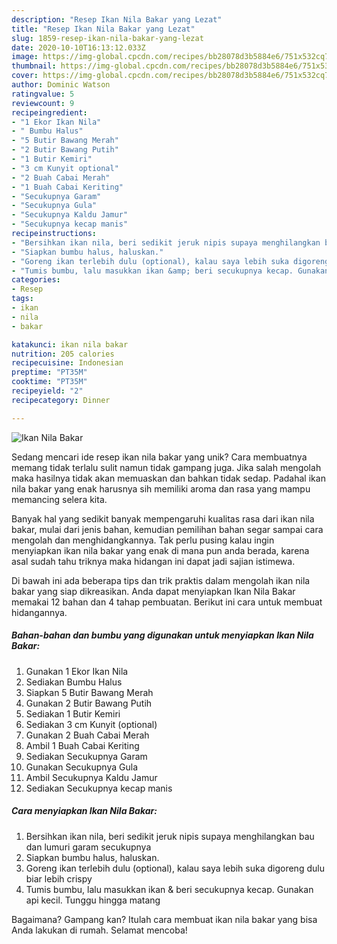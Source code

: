 ```yaml
---
description: "Resep Ikan Nila Bakar yang Lezat"
title: "Resep Ikan Nila Bakar yang Lezat"
slug: 1859-resep-ikan-nila-bakar-yang-lezat
date: 2020-10-10T16:13:12.033Z
image: https://img-global.cpcdn.com/recipes/bb28078d3b5884e6/751x532cq70/ikan-nila-bakar-foto-resep-utama.jpg
thumbnail: https://img-global.cpcdn.com/recipes/bb28078d3b5884e6/751x532cq70/ikan-nila-bakar-foto-resep-utama.jpg
cover: https://img-global.cpcdn.com/recipes/bb28078d3b5884e6/751x532cq70/ikan-nila-bakar-foto-resep-utama.jpg
author: Dominic Watson
ratingvalue: 5
reviewcount: 9
recipeingredient:
- "1 Ekor Ikan Nila"
- " Bumbu Halus"
- "5 Butir Bawang Merah"
- "2 Butir Bawang Putih"
- "1 Butir Kemiri"
- "3 cm Kunyit optional"
- "2 Buah Cabai Merah"
- "1 Buah Cabai Keriting"
- "Secukupnya Garam"
- "Secukupnya Gula"
- "Secukupnya Kaldu Jamur"
- "Secukupnya kecap manis"
recipeinstructions:
- "Bersihkan ikan nila, beri sedikit jeruk nipis supaya menghilangkan bau dan lumuri garam secukupnya"
- "Siapkan bumbu halus, haluskan."
- "Goreng ikan terlebih dulu (optional), kalau saya lebih suka digoreng dulu biar lebih crispy"
- "Tumis bumbu, lalu masukkan ikan &amp; beri secukupnya kecap. Gunakan api kecil. Tunggu hingga matang"
categories:
- Resep
tags:
- ikan
- nila
- bakar

katakunci: ikan nila bakar 
nutrition: 205 calories
recipecuisine: Indonesian
preptime: "PT35M"
cooktime: "PT35M"
recipeyield: "2"
recipecategory: Dinner

---
```



![Ikan Nila Bakar](https://img-global.cpcdn.com/recipes/bb28078d3b5884e6/751x532cq70/ikan-nila-bakar-foto-resep-utama.jpg)

Sedang mencari ide resep ikan nila bakar yang unik? Cara membuatnya memang tidak terlalu sulit namun tidak gampang juga. Jika salah mengolah maka hasilnya tidak akan memuaskan dan bahkan tidak sedap. Padahal ikan nila bakar yang enak harusnya sih memiliki aroma dan rasa yang mampu memancing selera kita.



Banyak hal yang sedikit banyak mempengaruhi kualitas rasa dari ikan nila bakar, mulai dari jenis bahan, kemudian pemilihan bahan segar sampai cara mengolah dan menghidangkannya. Tak perlu pusing kalau ingin menyiapkan ikan nila bakar yang enak di mana pun anda berada, karena asal sudah tahu triknya maka hidangan ini dapat jadi sajian istimewa.


Di bawah ini ada beberapa tips dan trik praktis dalam mengolah ikan nila bakar yang siap dikreasikan. Anda dapat menyiapkan Ikan Nila Bakar memakai 12 bahan dan 4 tahap pembuatan. Berikut ini cara untuk membuat hidangannya.

<!--inarticleads1-->

##### Bahan-bahan dan bumbu yang digunakan untuk menyiapkan Ikan Nila Bakar:

1. Gunakan 1 Ekor Ikan Nila
1. Sediakan  Bumbu Halus
1. Siapkan 5 Butir Bawang Merah
1. Gunakan 2 Butir Bawang Putih
1. Sediakan 1 Butir Kemiri
1. Sediakan 3 cm Kunyit (optional)
1. Gunakan 2 Buah Cabai Merah
1. Ambil 1 Buah Cabai Keriting
1. Sediakan Secukupnya Garam
1. Gunakan Secukupnya Gula
1. Ambil Secukupnya Kaldu Jamur
1. Sediakan Secukupnya kecap manis




<!--inarticleads2-->

##### Cara menyiapkan Ikan Nila Bakar:

1. Bersihkan ikan nila, beri sedikit jeruk nipis supaya menghilangkan bau dan lumuri garam secukupnya
1. Siapkan bumbu halus, haluskan.
1. Goreng ikan terlebih dulu (optional), kalau saya lebih suka digoreng dulu biar lebih crispy
1. Tumis bumbu, lalu masukkan ikan &amp; beri secukupnya kecap. Gunakan api kecil. Tunggu hingga matang




Bagaimana? Gampang kan? Itulah cara membuat ikan nila bakar yang bisa Anda lakukan di rumah. Selamat mencoba!
